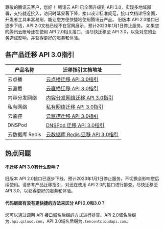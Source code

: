 
尊敬的腾讯云客户，您好！
腾讯云 API 已全面升级到 API 3.0，实现多地域部署，支持就近接入，访问时延显著下降，接口设计标准规范，接口文档详细全面，开发者工具丰富易用，能让您方便快捷地使用腾讯云产品。
旧版本 API 2.0接口已逐步下线，API 2.0文档已经不在官网展示，预计2023年1月1日停止服务。
如果您的腾讯云账号还在使用 API 2.0相关接口，请尽快迁移至 API 3.0，以免对您的业务造成影响，并获得更好的服务和体验。

## 各产品迁移 API 3.0指引


|产品名称|	迁移指引文档地址|
|---------|---------|
|云点播	|[云点播迁移 API 3.0指引](https://cloud.tencent.com/document/product/266/80469)|
|云直播|[云直播迁移 API 3.0指引](https://cloud.tencent.com/document/product/267/82004#list)|
|内容分发网络|[内容分发网络迁移 API 3.0指引](https://cloud.tencent.com/document/api/228/80982)|
|私有网络|[私有网络迁移 API 3.0指引](https://cloud.tencent.com/document/product/215/81827)|
|云监控	|[云监控迁移 API 3.0指引](https://cloud.tencent.com/document/product/248/81039)|
|DNSPod	|[DNSPod 迁移 API 3.0指引](https://docs.dnspod.cn/notices/api-2-upgrade/)|
|云数据库 Redis	|[云数据库 Redis 迁移 API 3.0指引](https://cloud.tencent.com/document/product/239/83200)|

## 热点问题
#### 不迁移 API 3.0有什么影响？
旧版本 API 2.0接口已逐步下线，预计2023年1月1日停止服务，不切换会影响您后续使用。请参考产品迁移指引，对还在使用 API 2.0的接口进行排查，尽快迁移至 API 3.0，以获得更好的服务和体验。

#### 代码层面有没有更快捷的方法来区分 API 2.0和3.0？
您可以通过调用 API 接口域名后缀的方式进行排查。API 2.0域名后缀为`.api.qcloud.com`，API 3.0域名后缀为`.tencentcloudapi.com`。



